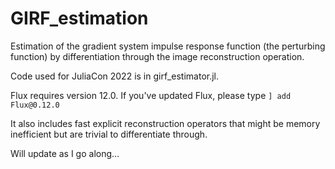 # GIRF_estimation

Estimation of the gradient system impulse response function (the perturbing function) by differentiation through the image reconstruction operation.

Code used for JuliaCon 2022 is in girf_estimator.jl. 

Flux requires version 12.0. If you've updated Flux, please type `] add Flux@0.12.0`

It also includes fast explicit reconstruction operators that might be memory inefficient but are trivial to differentiate through. 

Will update as I go along...
